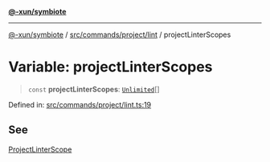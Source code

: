 [**@-xun/symbiote**](../../../../../README.md)

***

[@-xun/symbiote](../../../../../README.md) / [src/commands/project/lint](../README.md) / projectLinterScopes

# Variable: projectLinterScopes

> `const` **projectLinterScopes**: [`Unlimited`](../../../../configure/enumerations/UnlimitedGlobalScope.md#unlimited)[]

Defined in: [src/commands/project/lint.ts:19](https://github.com/Xunnamius/symbiote/blob/1c36264a9ee1bf4cdf92c895c1434941f105e56c/src/commands/project/lint.ts#L19)

## See

[ProjectLinterScope](../../../../configure/enumerations/UnlimitedGlobalScope.md)
